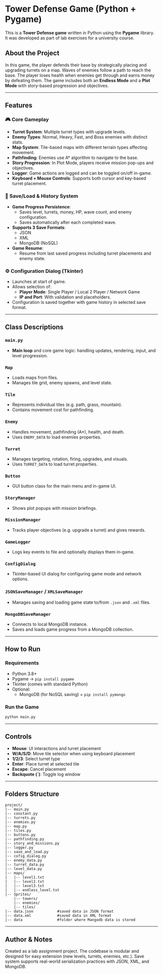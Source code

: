 # Tower Defense Game (Python + Pygame)

This is a **Tower Defense game** written in Python using the **Pygame** library. It was developed as part of lab exercises for a university course.

## About the Project
In this game, the player defends their base by strategically placing and upgrading turrets on a map. Waves of enemies follow a path to reach the base. The player loses health when enemies get through and earns money by defeating them. The game includes both an **Endless Mode** and a **Plot Mode** with story-based progression and objectives.

---

## Features

### 🎮 Core Gameplay
- **Turret System**: Multiple turret types with upgrade levels.
- **Enemy Types**: Normal, Heavy, Fast, and Boss enemies with distinct stats.
- **Map System**: Tile-based maps with different terrain types affecting movement.
- **Pathfinding**: Enemies use A* algorithm to navigate to the base.
- **Story Progression**: In Plot Mode, players receive mission pop-ups and objectives.
- **Logger**: Game actions are logged and can be toggled on/off in-game.
- **Keyboard + Mouse Controls**: Supports both cursor and key-based turret placement.

### 💾 Save/Load & History System
- **Game Progress Persistence**:
  - Saves level, turrets, money, HP, wave count, and enemy configuration.
  - Saves automatically after each completed wave.
- **Supports 3 Save Formats**:
  - JSON
  - XML
  - MongoDB (NoSQL)
- **Game Resume**:
  - Resume from last saved progress including turret placements and enemy state.

### ⚙️ Configuration Dialog (Tkinter)
- Launches at start of game.
- Allows selection of:
  - **Player Mode**: Single Player / Local 2 Player / Network Game
  - **IP and Port**: With validation and placeholders.
- Configuration is saved together with game history in selected save format.

---

## Class Descriptions

### `main.py`
- **Main loop** and core game logic: handling updates, rendering, input, and level progression.

### `Map`
- Loads maps from files.
- Manages tile grid, enemy spawns, and level state.

### `Tile`
- Represents individual tiles (e.g. path, grass, mountain).
- Contains movement cost for pathfinding.

### `Enemy`
- Handles movement, pathfinding (A*), health, and death.
- Uses `ENEMY_DATA` to load enemies properties.

### `Turret`
- Manages targeting, rotation, firing, upgrades, and visuals.
- Uses `TURRET_DATA` to load turret properties.

### `Button`
- GUI button class for the main menu and in-game UI.

### `StoryManager`
- Shows plot popups with mission briefings.

### `MissionManager`
- Tracks player objectives (e.g. upgrade a turret) and gives rewards.

### `GameLogger`
- Logs key events to file and optionally displays them in-game.

### `ConfigDialog`
- Tkinter-based UI dialog for configuring game mode and network options.

### `JSONSaveManager` / `XMLSaveManager`
- Manages saving and loading game state to/from `.json` and `.xml` files.

### `MongoDBSaveManager`
- Connects to local MongoDB instance.
- Saves and loads game progress from a MongoDB collection.

---

## How to Run

### Requirements
- Python 3.8+
- Pygame → `pip install pygame`
- Tkinter (comes with standard Python)
- Optional:
  - MongoDB (for NoSQL saving) + `pip install pymongo`

### Run the Game
```bash
python main.py
```

---
## Controls
- **Mouse**: UI interactions and turret placement
- **W/A/S/D**: Move tile selector when using keyboard placement
- **1/2/3**: Select turret type
- **Enter**: Place turret at selected tile
- **Escape**: Cancel placement
- **Backquote (\`)**: Toggle log window

---

## Folders Structure
```
project/
|-- main.py
|-- constant.py
|-- turrets.py
|-- enemies.py
|-- map.py
|-- tiles.py
|-- buttons.py
|-- pathfinding.py
|-- story_and_missions.py
|-- logger.py
|-- save_and_load.py
|-- cofig_dialog.py
|-- enemy_data.py
|-- turret_data.py
|-- level_data.py
|-- maps/
|   |-- level1.txt
|   |-- level2.txt
|   |-- level3.txt
|   |-- endless_level.txt
|-- Sprites/
    |-- towers/
    |-- enemies/
    |-- tiles/
|-- data.json           #saved data in JSON format
|-- data.xml            #saved data in XML format
|-- data                #folder where Mangodb data is stored
```

---

## Author & Notes
Created as a lab assignment project.
The codebase is modular and designed for easy extension (new levels, turrets, enemies, etc.).
Save system supports real-world serialization practices with JSON, XML, and MongoDB.



